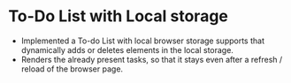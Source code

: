 # To-Do List with Local storage

- Implemented a To-do List with local browser storage supports that dynamically adds or deletes elements in the local storage.
- Renders the already present tasks, so that it stays even after a refresh / reload of the browser page.
